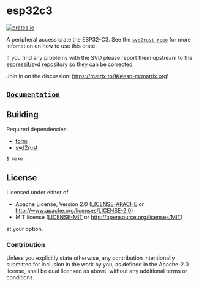 # esp32c3

[![crates.io](https://img.shields.io/crates/v/esp32c3.svg)](https://crates.io/crates/esp32c3)

A peripheral access crate the ESP32-C3. See the [`svd2rust repo`](https://github.com/rust-embedded/svd2rust) for more infomation on how to use this crate.

If you find any problems with the SVD please report them upstream to the [espressif/svd](https://github.com/espressif/svd) repository so they can be corrected.

Join in on the discussion: https://matrix.to/#/#esp-rs:matrix.org!


## [`Documentation`](https://docs.rs/esp32c3)


## Building

Required dependencies:

- [form](https://crates.io/crates/form)
- [svd2rust](https://github.com/rust-embedded/svd2rust)

```
$ make
```

## License

Licensed under either of

- Apache License, Version 2.0 ([LICENSE-APACHE](LICENSE-APACHE) or
  http://www.apache.org/licenses/LICENSE-2.0)
- MIT license ([LICENSE-MIT](LICENSE-MIT) or http://opensource.org/licenses/MIT)

at your option.

### Contribution

Unless you explicitly state otherwise, any contribution intentionally submitted
for inclusion in the work by you, as defined in the Apache-2.0 license, shall be
dual licensed as above, without any additional terms or conditions.
